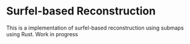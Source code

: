 # Surfel-based Reconstruction

This is a implementation of surfel-based reconstruction using submaps using Rust. Work in progress


